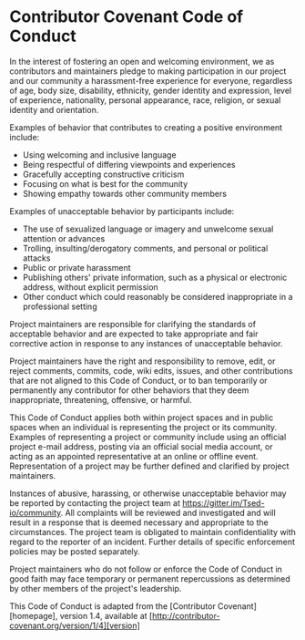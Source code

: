 # Contributor Covenant Code of Conduct

In the interest of fostering an open and welcoming environment, we as
contributors and maintainers pledge to making participation in our
project and our community a harassment-free experience for everyone,
regardless of age, body size, disability, ethnicity, gender identity
and expression, level of experience, nationality, personal appearance,
race, religion, or sexual identity and orientation.

Examples of behavior that contributes to creating a positive
environment include:

*   Using welcoming and inclusive language
*   Being respectful of differing viewpoints and experiences
*   Gracefully accepting constructive criticism
*   Focusing on what is best for the community
*   Showing empathy towards other community members

Examples of unacceptable behavior by participants include:

*   The use of sexualized language or imagery and unwelcome sexual
    attention or advances
*   Trolling, insulting/derogatory comments, and personal or political
    attacks
*   Public or private harassment
*   Publishing others' private information, such as a physical or
    electronic address, without explicit permission
*   Other conduct which could reasonably be considered inappropriate
    in a professional setting

Project maintainers are responsible for clarifying the standards of
acceptable behavior and are expected to take appropriate and fair
corrective action in response to any instances of unacceptable
behavior.

Project maintainers have the right and responsibility to remove, edit,
or reject comments, commits, code, wiki edits, issues, and other
contributions that are not aligned to this Code of Conduct, or to ban
temporarily or permanently any contributor for other behaviors that
they deem inappropriate, threatening, offensive, or harmful.

This Code of Conduct applies both within project spaces and in public
spaces when an individual is representing the project or its
community. Examples of representing a project or community include
using an official project e-mail address, posting via an official
social media account, or acting as an appointed representative at an
online or offline event. Representation of a project may be further
defined and clarified by project maintainers.

Instances of abusive, harassing, or otherwise unacceptable behavior
may be reported by contacting the project team
at https://gitter.im/Tsed-io/community. All complaints will be
reviewed and investigated and will result in a response that is deemed
necessary and appropriate to the circumstances. The project team is
obligated to maintain confidentiality with regard to the reporter of
an incident.  Further details of specific enforcement policies may be
posted separately.

Project maintainers who do not follow or enforce the Code of Conduct
in good faith may face temporary or permanent repercussions as
determined by other members of the project's leadership.

This Code of Conduct is adapted from
the [Contributor Covenant][homepage], version 1.4, available
at [http://contributor-covenant.org/version/1/4][version]
